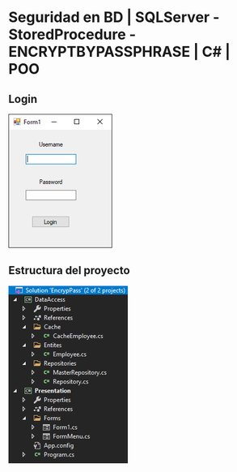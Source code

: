# Seguridad en BD | SQLServer - StoredProcedure - ENCRYPTBYPASSPHRASE | C# | POO

## Login

![Formulario](https://github.com/VictorDamian/Login-encriptado/blob/master/img/inicio.png)

## Estructura del proyecto

![alt text](https://github.com/VictorDamian/Login-encriptado/blob/master/img/estruc.png)